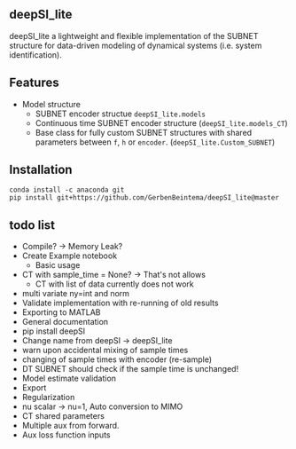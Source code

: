 ## deepSI\_lite

deepSI\_lite a lightweight and flexible implementation of the SUBNET structure for data-driven modeling of dynamical systems (i.e. system identification). 

## Features

* Model structure
  * SUBNET encoder structue `deepSI_lite.models`
  * Continuous time SUBNET encoder structure (`deepSI_lite.models_CT`)
  * Base class for fully custom SUBNET structures with shared parameters between `f`, `h` or `encoder`. (`deepSI_lite.Custom_SUBNET`)

## Installation


```
conda install -c anaconda git
pip install git+https://github.com/GerbenBeintema/deepSI_lite@master
```

## todo list

* Compile? -> Memory Leak?
* Create Example notebook
  * Basic usage
* CT with sample_time = None? -> That's not allows
  * CT with list of data currently does not work
* multi variate ny=int and norm  
* Validate implementation with re-running of old results
* Exporting to MATLAB
* General documentation 
* pip install deepSI
* Change name from deepSI -> deepSI_lite
* warn upon accidental mixing of sample times
* changing of sample times with encoder (re-sample)
* DT SUBNET should check if the sample time is unchanged!
* Model estimate validation
* Export
* Regularization
* nu scalar -> nu=1, Auto conversion to MIMO 
* CT shared parameters
* Multiple aux from forward.
* Aux loss function inputs

